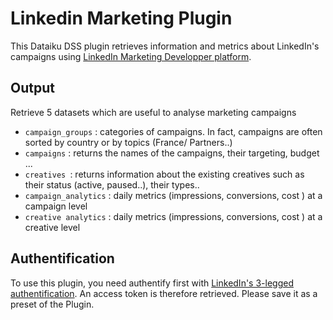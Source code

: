 # Linkedin Marketing Plugin
This Dataiku DSS plugin retrieves information and metrics about LinkedIn's campaigns using [LinkedIn Marketing Developper platform](https://docs.microsoft.com/en-us/linkedin/marketing/).


## Output
Retrieve 5 datasets which are useful to analyse marketing campaigns 
- `campaign_groups` : categories of campaigns. In fact, campaigns are often sorted by country or by topics (France/ Partners..)
- `campaigns`  : returns the names of the campaigns, their targeting, budget ... 
- `creatives `: returns information about the existing creatives such as their status (active, paused..), their types..
- `campaign_analytics` : daily metrics (impressions, conversions, cost ) at a campaign level  
- `creative analytics` :  daily metrics (impressions, conversions, cost ) at a creative level  

## Authentification
To use this plugin, you need authentify first with [LinkedIn's 3-legged authentification](https://docs.microsoft.com/en-us/linkedin/shared/authentication/authorization-code-flow?context=linkedin/marketing/context). 
An access token is therefore retrieved. Please save it as a preset of the Plugin. 
